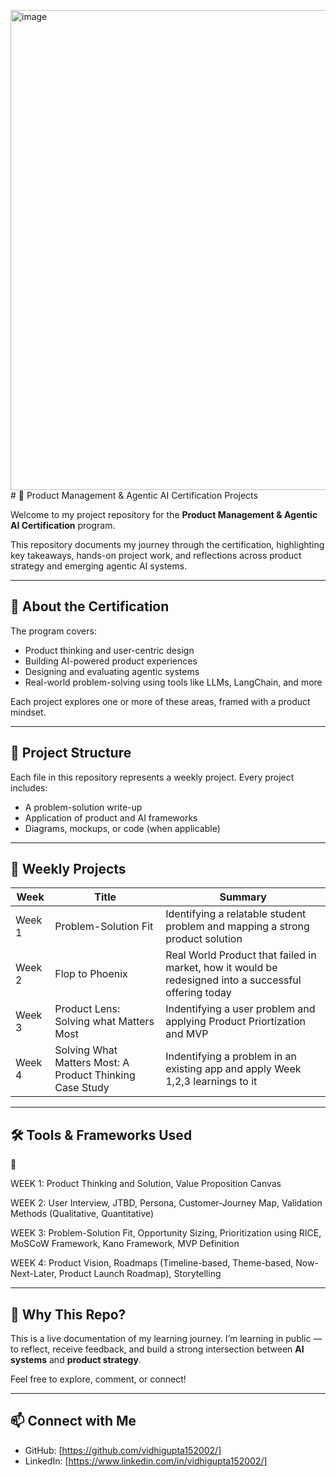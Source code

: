 <img width="1366" height="768" alt="image" src="https://github.com/user-attachments/assets/8a878f05-2327-43fe-b4e5-2494f017848a" /># 🧠 Product Management & Agentic AI Certification Projects

Welcome to my project repository for the **Product Management & Agentic AI Certification** program.

This repository documents my journey through the certification, highlighting key takeaways, hands-on project work, and reflections across product strategy and emerging agentic AI systems.

---

## 📘 About the Certification

The program covers:
- Product thinking and user-centric design
- Building AI-powered product experiences
- Designing and evaluating agentic systems
- Real-world problem-solving using tools like LLMs, LangChain, and more

Each project explores one or more of these areas, framed with a product mindset.

---

## 📂 Project Structure

Each file in this repository represents a weekly project. Every project includes:
- A problem-solution write-up
- Application of product and AI frameworks
- Diagrams, mockups, or code (when applicable)

---

## 📅 Weekly Projects

| Week | Title | Summary |
|------|-------|---------|
| Week 1 | Problem-Solution Fit | Identifying a relatable student problem and mapping a strong product solution |
| Week 2 | Flop to Phoenix | Real World Product that failed in market, how it would be redesigned into a successful offering today|
| Week 3 | Product Lens: Solving what Matters Most | Indentifying a user problem and applying Product Priortization and MVP|
| Week 4 | Solving What Matters Most: A Product Thinking Case Study | Indentifying a problem in an existing app and apply Week 1,2,3 learnings to it|

---

## 🛠 Tools & Frameworks Used
🧩 

WEEK 1: Product Thinking and Solution, Value Proposition Canvas

WEEK 2: User Interview, JTBD, Persona, Customer-Journey Map, Validation Methods (Qualitative, Quantitative)

WEEK 3: Problem-Solution Fit, Opportunity Sizing, Prioritization using RICE, MoSCoW Framework, Kano Framework, MVP Definition

WEEK 4: Product Vision, Roadmaps (Timeline-based, Theme-based, Now-Next-Later,  Product Launch Roadmap), Storytelling


<!--
- 🔁 Lean Experimentation
- 🤖 Agentic AI, LLMs (GPT, LangChain)
- 🖌 Figma, Notion (as applicable)
-->

---

## 🌱 Why This Repo?

This is a live documentation of my learning journey. I’m learning in public — to reflect, receive feedback, and build a strong intersection between **AI systems** and **product strategy**.

Feel free to explore, comment, or connect!

---

## 📫 Connect with Me

- GitHub: [https://github.com/vidhigupta152002/]
- LinkedIn: [https://www.linkedin.com/in/vidhigupta152002/]
